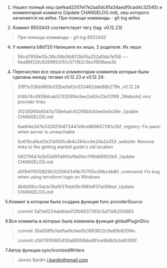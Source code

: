 1. Нашел полный хеш (aefead2207ef7e2aa5dc81a34aedf0cad4c32545) и комментарий коммита (Update CHANGELOG.md), хеш которого 
начинается на aefea.
При помощи комманды - git log aefea

2. Коммит 85024d3 соответствует тегу (tag: v0.12.23) 
>При помощи комманды - git log 85024d3

4. У коммита b8d720 Напишите их хеши, 2 родителя.
Их хеши:

>56cd7859e05c36c06b56d013b55a252d0bb7e158 ---
9ea88f22fc6269854151c571162c5bcf958bee2b

4. Перечисляю все хеши и комментарии коммитов которые были сделаны между тегами v0.12.23 и v0.12.24:

>33ff1c03bb960b332be3af2e333462dde88b279e ,v0.12.24
> 
> b14b74c4939dcab573326f4e3ee2a62e23e12f89 ,[Website] vmc provider links
> 
> 3f235065b9347a758efadc92295b540ee0a5e26e ,Update CHANGELOG.md
> 
> 6ae64e247b332925b872447e9ce869657281c2bf ,registry: Fix panic when server is unreachable
> 
> 5c619ca1baf2e21a155fcdb4c264cc9e24a2a353 ,website: Remove links to the getting started guide's old location
> 
> 06275647e2b53d97d4f0a19a0fec11f6d69820b5 ,Update CHANGELOG.md
> 
> d5f9411f5108260320064349b757f55c09bc4b80 ,command: Fix bug when using terraform login on Windows
> 
> 4b6d06cc5dcb78af637bbb19c198faff37a066ed ,Update CHANGELOG.md

5.Коммит в котором была создана функция func providerSource 
>commit 5af1e6234ab6da412fb8637393c5a17a1b293663

6.Все коммиты в которых была изменена функция globalPluginDirs:

>commit 35a058fb3ddfae9cfee0b3893822c9a95b920f4c
> 
> commit c0b17610965450a89598da491ce9b6b5cbd6393f

7.Автор функции synchronizedWriters
>James Bardin <j.bardin@gmail.com>
